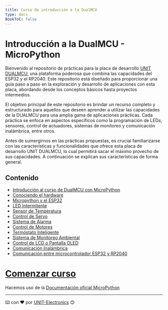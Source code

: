 ```yaml
---
title: Curso de introducción a la DualMCU
type: docs
BookToC: false
---
```


# Introducción a la DualMCU - MicroPython 

Bienvenido al repositorio de prácticas para la placa de desarrollo [UNIT DUALMCU](https://uelectronics.com/producto/unit-dualmcu-esp32-rp2040-tarjeta-de-desarrollo/), una plataforma poderosa que combina las capacidades del ESP32 y el RP2040. Este repositorio está diseñado para proporcionar una guía paso a paso en la exploración y desarrollo de aplicaciones con esta placa, abordando desde los conceptos básicos hasta proyectos intermedios.

El objetivo principal de este repositorio es brindar un recurso completo y estructurado para aquellos que deseen aprender a utilizar las capacidades de la DUALMCU para una amplia gama de aplicaciones prácticas. Cada práctica se enfoca en aspectos específicos como la programación de LEDs, sensores, control de actuadores, sistemas de monitoreo y comunicación inalámbrica, entre otros.

Antes de sumergirnos en las prácticas propuestas, es crucial familiarizarse con las características y funcionalidades que ofrece esta placa  de desarrollo UNIT DUALMCU, lo cual permitirá sacar el máximo provecho de sus capacidades. A continuación se explican sus características de forma general. 


## Contenido
- [Introducción al curso de DualMCU con MicroPython](/)
- [Conociendo el hardware](/docs/1-descripcion-general/)
- [Micropython y el ESP32](/docs/2-micropython/)
- [LED Intermitente](/docs/3-led_intermitente/)
- [Sensor de Temperatura](/docs/4-sensor_de_temperatura/)
- [Control de Servo](/docs/5-control_servo/) 
- [Sistema de Alarma](/docs/6-sistema_de_alarma/)
- [Control de Motores](/docs/7-control_de_motores_dc/)
- [Termóstato Inteligente](/docs/8-termostato_inteligente/)
- [Sistema de Monitoreo Ambiental](/docs/9-sistema_de_monitoreo_ambiental/)
- [Control de LCD o Pantalla OLED](/docs/10-control_de_pantalla_oled/)
- [Comunicación Inalámbrica](/docs/11-comunicación_inalambrica/)
- [Comunicación entre microcontrolador ESP32 y RP2040](/docs/12-comunicación_inalambrica/)


# [Comenzar curso](/docs/1-descripcion-general/)


Hacemos uso de la [Documentación oficial MicroPython](https://docs.micropython.org/en/latest/index.html)

---
⌨️ con ❤️ por [UNIT-Electronics](https://github.com/UNIT-Electronics) 😊